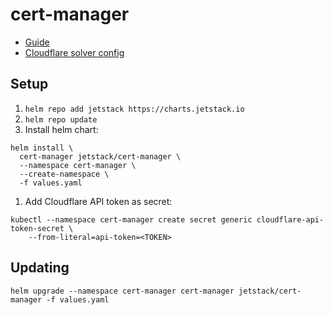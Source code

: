 # cert-manager

- [Guide](https://levelup.gitconnected.com/easy-steps-to-install-k3s-with-ssl-certificate-by-traefik-cert-manager-and-lets-encrypt-d74947fe7a8)
- [Cloudflare solver config](https://cert-manager.io/docs/configuration/acme/dns01/cloudflare/)

## Setup

1. `helm repo add jetstack https://charts.jetstack.io`
1. `helm repo update`
1. Install helm chart:
  ```
  helm install \
    cert-manager jetstack/cert-manager \
    --namespace cert-manager \
    --create-namespace \
    -f values.yaml
  ```
1. Add Cloudflare API token as secret:
  ```
  kubectl --namespace cert-manager create secret generic cloudflare-api-token-secret \
      --from-literal=api-token=<TOKEN>
  ```

## Updating

`helm upgrade --namespace cert-manager cert-manager jetstack/cert-manager -f values.yaml`
